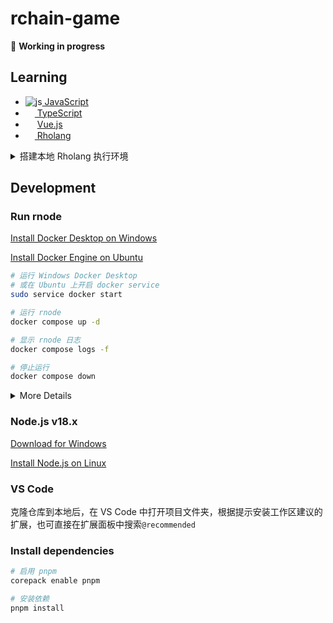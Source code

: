 # rchain-game

🚧 **Working in progress**

## Learning
<ul>
  <li><img src="https://i.ibb.co/Qcs9FJD/js.png" alt="js" border="0"><a href="https://zh.javascript.info/"> JavaScript</a></li>
  <li><img src="https://www.typescriptlang.org/favicon-32x32.png?v=8944a05a8b601855de116c8a56d3b3ae" width=15><a href="https://www.typescriptlang.org/docs/"> TypeScript</a></li>
  <li><img src="https://cn.vuejs.org/logo.svg" width=15> <a href='https://cn.vuejs.org/guide/introduction.html'>Vue.js</a></li>
  <li><img width=15 src="https://s2.coinmarketcap.com/static/img/coins/64x64/2021.png"/><a href="https://github.com/JoshOrndorff/LearnRholangByExample/blob/master/README_CN.md"> Rholang</a></li>
</ul>

<details>
  <summary>搭建本地 Rholang 执行环境</summary>
  <ol>
    <li>在 Windows 上安装 <a href="https://docs.docker.com/desktop/install/windows-install/">Docker</a> 并打开</li>
    <li>拉取 rnode 镜像 <code>docker pull rchain/rnode:v0.12.8</code></li>
    <li>创建 docker network <code>docker network create rnode-net</code></li>
    <li>运行 rnode 节点 <code>docker run -u root -it --rm --network rnode-net --name rnode -v "%cd%/":/data rchain/rnode:v0.12.8 run -s</code>，在当前终端中会显示 rnode 日志</li>
    <li>新建一个终端，创建命令别名 <code>doskey rnode=docker exec rnode /opt/docker/bin/rnode $*</code></li>
    <li>执行 .rho 文件 <code>rnode eval "file_path"</code> (路径格式：假如当前目录有个 hello.rho 文件，那么应该执行 <code>rnode eval /data/hello.rho</code>)</li>
    <li>在显示 rnode 日志的终端中可以看到执行结果</li>
  </ol>
  注意：<code>dcoker run</code> 命令创建的容器是一次性的，在运行命令的终端中按下 <code>Ctrl+C</code> 可以停止并删除容器。需要再次运行 rnode 时，先打开 Docker Desktop 应用，然后从第 4 步骤开始即可
</details>

## Development

### Run rnode

[Install Docker Desktop on Windows](https://docs.docker.com/desktop/install/windows-install/)

[Install Docker Engine on Ubuntu](https://docs.docker.com/engine/install/ubuntu/)


```bash
# 运行 Windows Docker Desktop 
# 或在 Ubuntu 上开启 docker service
sudo service docker start

# 运行 rnode
docker compose up -d

# 显示 rnode 日志
docker compose logs -f

# 停止运行
docker compose down
```

<details>
  <summary>More Details</summary>
    Docker 中运行了一对 peer rnode (boot 和 read)，其配置文件在项目根目录下，以 .conf 结尾
    <ul>
      <li>boot node 具有 validator 身份，可执行 Deploy 和 Propose，它以 standalone 模式运行，会携带上 genesis 的一些信息</li>
      <li>read node 负责执行 explore-deploy (查询 Balance 时需要用到)，其 bootstrap 参数被配置为 boot node 的地址</li>
    </ul>
    对本项目而言，用户本身不直接与 rnode 进行通信，而是由服务器进行代理。.env 文件中配置了 rnode 的访问 IP，如果 rnode 只与服务器进行通信，将 RNODE_HOST 配置为 127.0.0.1 即可。
</details>

### Node.js v18.x

[Download for Windows](https://nodejs.org/en)

[Install Node.js on Linux](https://github.com/nodesource/distributions#installation-instructions)

### VS Code
克隆仓库到本地后，在 VS Code 中打开项目文件夹，根据提示安装工作区建议的扩展，也可直接在扩展面板中搜索`@recommended`

### Install dependencies

```bash
# 启用 pnpm
corepack enable pnpm

# 安装依赖
pnpm install
```